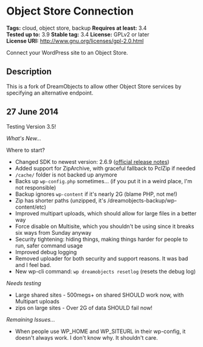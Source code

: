 # Object Store Connection #
**Tags:** cloud, object store, backup
**Requires at least:** 3.4  
**Tested up to:** 3.9
**Stable tag:** 3.4
**License:** GPLv2 or later  
**License URI:** http://www.gnu.org/licenses/gpl-2.0.html  

Connect your WordPress site to an Object Store.

## Description ##

This is a fork of DreamObjects to allow other Object Store services by specifying an alternative endpoint.

## 27 June 2014 ##

Testing Version 3.5!

<em>What's New...</em>

Where to start?

* Changed SDK to newest version: 2.6.9 (<a href="http://blogs.aws.amazon.com/php/post/Tx2Q8T2MTERKJS4/Release-AWS-SDK-for-PHP-Version-2-6-9">official release notes</a>)
* Added support for ZipArchive, with graceful fallback to PclZip if needed
* `/cache/` folder is not backed up anymore
* Backs up `wp-config.php` sometimes... (if you put it in a weird place, I'm not responsible)
* Backup ignores `wp-content` if it's nearly 2G (blame PHP, not me!)
* Zip has shorter paths (unzipped, it's /dreamobjects-backup/wp-content/etc)
* Improved multipart uploads, which should allow for large files in a better way
* Force disable on Multisite, which you shouldn't be using since it breaks six ways from Sunday anyway
* Security tightening: hiding things, making things harder for people to run, safer command usage
* Improved debug logging
* Removed uploader for both security and support reasons. It was bad and I feel bad.
* New wp-cli command: `wp dreamobjects resetlog` (resets the debug log)

<em>Needs testing</em>

* Large shared sites - 500megs+ on shared SHOULD work now, with Multipart uploads
* zips on large sites - Over 2G of data SHOULD fail now!

<em>Remaining Issues...</em>

* When people use WP_HOME and WP_SITEURL in their wp-config, it doesn't always work. I don't know why. It shouldn't care.

